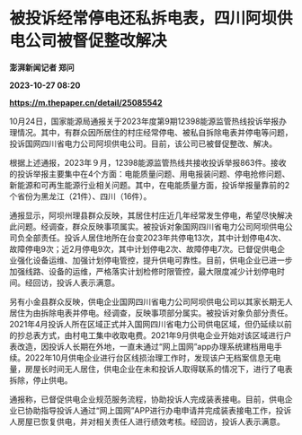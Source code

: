 # 被投诉经常停电还私拆电表，四川阿坝供电公司被督促整改解决
**澎湃新闻记者 郑问**

**2023-10-27 08:20**

**https://m.thepaper.cn/detail/25085542**

10月24日，国家能源局通报关于2023年度第9期12398能源监管热线投诉举报办理情况。其中，有群众因所居住的村庄经常停电、被私自拆除电表并停电等问题，投诉国网四川省电力公司阿坝供电公司。目前，该公司已被督促整改、解决。

根据上述通报，2023年９月，12398能源监管热线共接收投诉举报863件。接收的投诉举报主要集中在4个方面：电能质量问题、用电报装问题、停电抢修问题、新能源和可再生能源行业相关问题。其中，在电能质量方面，投诉举报量靠前的2个省份为黑龙江（21件）、四川（16件）。

通报显示，阿坝州理县群众反映，其居住村庄近几年经常发生停电，希望尽快解决此问题。经调查，群众反映事项属实。被投诉对象国网四川省电力公司阿坝供电公司负全部责任。投诉人居住地所在台变2023年共停电13次，其中计划停电4次、故障停电9次；近2月停电9次，其中计划停电2次、故障停电7次。已督促供电企业强化设备运维、加强计划停电管控，提升供电可靠性。目前，供电企业已进一步加强线路、设备的运维，严格落实计划检修时限管控，最大限度减少计划停电时间。经回访，投诉人表示满意。

另有小金县群众反映，供电企业国网四川省电力公司阿坝供电公司以其家长期无人居住为由拆除电表并停电。经调查，反映事项部分属实。被投诉对象负部分责任。2021年4月投诉人所在区域正式并入国网四川省电力公司供电区域，但仍延续以前的抄总表方式，由村电工集中收取电费。2021年9月供电企业开始对该区域进行户表改造，因投诉人长期在外地，一直未通过“网上国网”app办理系统建档用电手续。2022年10月供电企业进行台区线损治理工作时，发现该户无档案信息无电量，房屋长时间无人居住，供电企业在未和投诉人取得联系的情况下，进行了电表拆除，停止供电。

通报称，已督促供电企业规范服务流程，协助投诉人完成装表接电。目前，供电企业已协助指导投诉人通过“网上国网”APP进行办电申请并完成装表接电工作，投诉人房屋已恢复供电，并对相关责任人进行绩效考核。经回访，投诉人表示满意。